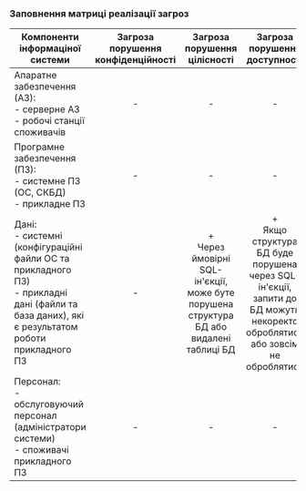 ### Заповнення матриці реалізації загроз

|Компоненти інформаціної системи|Загроза порушення конфіденційності|Загроза порушення цілісності|Загроза порушення доступності|
|---|:---:|:---:|:---:|
|Апаратне забезпечення (АЗ):<br>- серверне АЗ<br>- робочі станції споживачів|-|-|-|
|Програмне забезпечення (ПЗ):<br>- системне ПЗ (ОС, СКБД)<br>- прикладне ПЗ|-|-|-|
|Дані:<br>- системні (конфігураційні файли ОС та прикладного ПЗ)<br>- прикладні дані (файли та база даних), які є результатом роботи прикладного ПЗ|-|+<br> Через ймовірні SQL-ін'єкції, може буте порушена структура БД або видалені таблиці БД|+<br>Якщо структура БД буде порушена через SQL-ін'єкції, запити до БД можуть некоректо оброблятися або зовсім не оброблятися|
|Персонал:<br>- обслуговуючий персонал (адміністратори системи)<br>- споживачі прикладного ПЗ|-|-|-|
